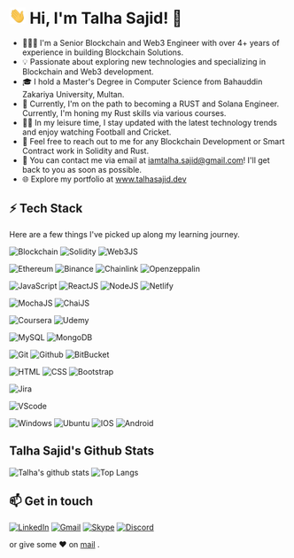# <img src="https://raw.githubusercontent.com/ABSphreak/ABSphreak/master/gifs/Hi.gif" width="30px"> Hi, I'm Talha Sajid! 👋

- 👨🏻‍💻 I'm a Senior Blockchain and Web3 Engineer with over 4+ years of experience in building Blockchain Solutions.
- 💡 Passionate about exploring new technologies and specializing in Blockchain and Web3 development.
- 🎓 I hold a Master's Degree in Computer Science from Bahauddin Zakariya University, Multan.
- 🌱 Currently, I'm on the path to becoming a RUST and Solana Engineer. Currently, I'm honing my Rust skills via various courses.
- ✍🏻 In my leisure time, I stay updated with the latest technology trends and enjoy watching Football and Cricket.
- 💬 Feel free to reach out to me for any Blockchain Development or Smart Contract work in Solidity and Rust.
- 📨 You can contact me via email at iamtalha.sajid@gmail.com! I'll get back to you as soon as possible.
- 🌐 Explore my portfolio at www.talhasajid.dev

## ⚡ Tech Stack

Here are a few things I've picked up along my learning journey.

![Blockchain](https://img.shields.io/badge/-blockchain-blue?style=for-the-badge&logo=blockchaindotcom&logoColor=white)
![Solidity](https://img.shields.io/badge/-SOLIDITY-grey?style=for-the-badge&logo=solidity&logoColor=white)
![Web3JS](https://img.shields.io/badge/-web3JS-orange?style=for-the-badge&logo=web3dotjs&logoColor=white)

![Ethereum](https://img.shields.io/badge/Ethereum-3C3C3D?style=for-the-badge&logo=Ethereum&logoColor=white)
![Binance](https://img.shields.io/badge/Binance-FCD535?style=for-the-badge&logo=binance&logoColor=white)
![Chainlink](https://img.shields.io/badge/chainlink-375BD2?style=for-the-badge&logo=chainlink&logoColor=white)
![Openzeppalin](https://img.shields.io/badge/OpenZeppelin-4E5EE4?logo=OpenZeppelin&logoColor=fff&style=for-the-badge)

![JavaScript](https://img.shields.io/badge/JavaScript-F7DF1E?style=for-the-badge&logo=javascript&logoColor=black)
![ReactJS](https://img.shields.io/badge/React-20232A?style=for-the-badge&logo=react&logoColor=61DAFB)
![NodeJS](https://img.shields.io/badge/Node.js-43853D?style=for-the-badge&logo=node.js&logoColor=white)
![Netlify](https://img.shields.io/badge/Netlify-00C7B7?style=for-the-badge&logo=netlify&logoColor=white) ![]() ![]()

![MochaJS](https://img.shields.io/badge/mocha.js-323330?style=for-the-badge&logo=mocha&logoColor=Brown)
![ChaiJS](https://img.shields.io/badge/chai.js-323330?style=for-the-badge&logo=chai&logoColor=red)

![Coursera](https://img.shields.io/badge/Coursera-0056D2?style=for-the-badge&logo=Coursera&logoColor=white)
![Udemy](https://img.shields.io/badge/Udemy-EC5252?style=for-the-badge&logo=Udemy&logoColor=white)
![]()

![MySQL](https://img.shields.io/badge/MySQL-00000F?style=for-the-badge&logo=mysql&logoColor=white)
![MongoDB](https://img.shields.io/badge/MongoDB-4EA94B?style=for-the-badge&logo=mongodb&logoColor=white) ![]() ![]()

![Git](https://img.shields.io/badge/git%20-%23F05033.svg?&style=for-the-badge&logo=git&logoColor=white)
![Github](https://img.shields.io/badge/github%20-%23121011.svg?&style=for-the-badge&logo=github&logoColor=white)
![BitBucket](https://img.shields.io/badge/bitbucket%20-%230047B3.svg?&style=for-the-badge&logo=bitbucket&logoColor=white) ![]() ![]()

![HTML](https://img.shields.io/badge/HTML5-E34F26?style=for-the-badge&logo=html5&logoColor=white)
![CSS](https://img.shields.io/badge/CSS-239120?&style=for-the-badge&logo=css3&logoColor=white)
![Bootstrap](https://img.shields.io/badge/Bootstrap-563D7C?style=for-the-badge&logo=bootstrap&logoColor=white) ![]() ![]() ![]()

![Jira](https://img.shields.io/badge/Jira-0052CC?style=for-the-badge&logo=Jira&logoColor=white)

![VScode](https://img.shields.io/badge/Visual_Studio_Code-0078D4?style=for-the-badge&logo=visual%20studio%20code&logoColor=white)
![]()
![]() ![]() ![]()

![Windows](https://img.shields.io/badge/Windows-0078D6?style=for-the-badge&logo=windows11&logoColor=white)
![Ubuntu](https://img.shields.io/badge/Ubuntu-E95420?style=for-the-badge&logo=ubuntu&logoColor=white)
![IOS](https://img.shields.io/badge/iOS-000000?style=for-the-badge&logo=ios&logoColor=white)
![Android](https://img.shields.io/badge/Android-3DDC84?style=for-the-badge&logo=android&logoColor=white)


## Talha Sajid's Github Stats
<span> ![Talha's github stats](https://github-readme-stats.vercel.app/api?username=IamTalha-Sajid&theme=tokyonight&show_icons=true&count_private=true) </span>
<span> ![Top Langs](https://github-readme-stats.vercel.app/api/top-langs/?username=IamTalha-Sajid&theme=tokyonight)</span>


## 📫 Get in touch
[![LinkedIn](https://img.shields.io/badge/LinkedIn-0077B5?style=for-the-badge&logo=linkedin&logoColor=white)](https://www.linkedin.com/in/iamtalhasajid/)
[![Gmail](https://img.shields.io/badge/Gmail-D14836?style=for-the-badge&logo=gmail&logoColor=white)](mailto:iamtalha.sajid@gmail.com)
[![Skype](https://img.shields.io/badge/Skype-blue?style=for-the-badge&logo=skype&logoColor=white)](https://join.skype.com/invite/mjKWWdSnoV8c)
[![Discord](https://img.shields.io/badge/Discord-7289DA?style=for-the-badge&logo=discord&logoColor=white)](discordapp.com/users/iamtalha.sajid)

 or give some ♥ on [mail](mailto:iamtalha.sajid@gmail.com) .

